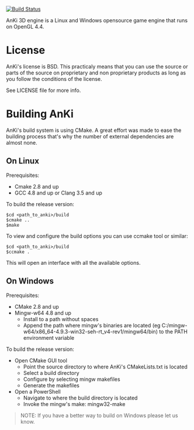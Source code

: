 [![Build Status](https://travis-ci.org/godlikepanos/anki-3d-engine.svg?branch=master)](https://travis-ci.org/godlikepanos/anki-3d-engine)

AnKi 3D engine is a Linux and Windows opensource game engine that runs on
OpenGL 4.4.

License
=======

AnKi's license is BSD. This practicaly means that you can use the source or
parts of the source on proprietary and non proprietary products as long as you
follow the conditions of the license.

See LICENSE file for more info.

Building AnKi
=============

AnKi's build system is using CMake. A great effort was made to ease the building
process that's why the number of external dependencies are almost none.

On Linux
--------

Prerequisites:

- Cmake 2.8 and up
- GCC 4.8 and up or Clang 3.5 and up

To build the release version:

	$cd <path_to_anki>/build
	$cmake ..
	$make

To view and configure the build options you can use ccmake tool or similar:

	$cd <path_to_anki>/build
	$ccmake .

This will open an interface with all the available options.

On Windows
----------

Prerequisites:

- CMake 2.8 and up
- Mingw-w64 4.8 and up
	- Install to a path without spaces
	- Append the path where mingw's binaries are located (eg
	  C:/mingw-w64/x86_64-4.9.3-win32-seh-rt_v4-rev1/mingw64/bin) to the PATH
	  environment variable

To build the release version:

- Open CMake GUI tool
	- Point the source directory to where AnKi's CMakeLists.txt is located
	- Select a build directory
	- Configure by selecting mingw makefiles
	- Generate the makefiles
- Open a PowerShell
	- Navigate to where the build directory is located
	- Invoke the mingw's make: mingw32-make

> NOTE: If you have a better way to build on Windows please let us know.
